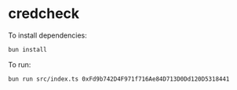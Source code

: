 # credcheck

To install dependencies:

```bash
bun install
```

To run:

```bash
bun run src/index.ts 0xFd9b742D4F971f716Ae84D713D0Dd120D5318441
```
